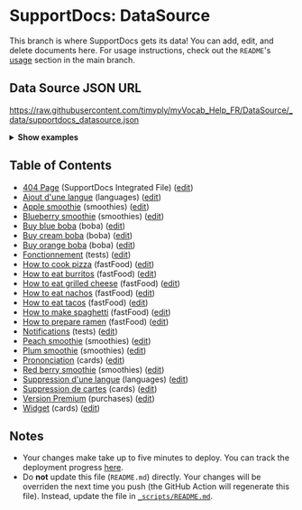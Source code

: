 # SupportDocs: DataSource
This branch is where SupportDocs gets its data! You can add, edit, and delete documents here. For usage instructions, check out the `README`'s [usage](https://github.com/aheze/SupportDocs#using-the-github-repo) section in the main branch.

## Data Source JSON URL
<a href="https://raw.githubusercontent.com/timyply/myVocab_Help_FR/DataSource/_data/supportdocs_datasource.json">https://raw.githubusercontent.com/timyply/myVocab_Help_FR/DataSource/_data/supportdocs_datasource.json</a>

<details>
<summary><strong>Show examples</strong></summary>

<hr>

### SwiftUI
```swift
struct SwiftUIExampleView_MinimalCode: View {
    let dataSource = URL(string: "https://raw.githubusercontent.com/timyply/myVocab_Help_FR/DataSource/_data/supportdocs_datasource.json")!
    @State var supportDocsPresented = false
    
    var body: some View {
        Button("Present SupportDocs from SwiftUI!") { supportDocsPresented = true }
        .sheet(isPresented: $supportDocsPresented, content: {
            SupportDocsView(dataSource: dataSource, isPresented: $supportDocsPresented)
        })
    }
}
```

### UIKit
```swift
class UIKitExampleController_MinimalCode: UIViewController {
    /**
    Connect this inside the storyboard.
    
    This is just for demo purposes, so it's not connected yet.
    */
    @IBAction func presentButtonPressed(_ sender: Any) {
        let dataSource = URL(string: "https://raw.githubusercontent.com/timyply/myVocab_Help_FR/DataSource/_data/supportdocs_datasource.json")!
    
        let supportDocsViewController = SupportDocsViewController(dataSource: dataSource)
        self.present(supportDocsViewController, animated: true, completion: nil)
    }
}
```

<hr>

</details>

## Table of Contents
- [404 Page](https://timyply.github.io/myVocab_Help_FR/404) (SupportDocs Integrated File) ([edit](https://github.com/timyply/myVocab_Help_FR/edit/DataSource/myVocab_Help_FR/404.md))
- [Ajout d'une langue](https://timyply.github.io/myVocab_Help_FR/Languages/Add) (languages) ([edit](https://github.com/timyply/myVocab_Help_FR/edit/DataSource/Languages/Add.md))
- [Apple smoothie](https://timyply.github.io/myVocab_Help_FR/Sample-Smoothies/Apple) (smoothies) ([edit](https://github.com/timyply/myVocab_Help_FR/edit/DataSource/Sample-Smoothies/Apple.md))
- [Blueberry smoothie](https://timyply.github.io/myVocab_Help_FR/Sample-Smoothies/Blueberry) (smoothies) ([edit](https://github.com/timyply/myVocab_Help_FR/edit/DataSource/Sample-Smoothies/Blueberry.md))
- [Buy blue boba](https://timyply.github.io/myVocab_Help_FR/Sample-Boba/BuyBlueBoba) (boba) ([edit](https://github.com/timyply/myVocab_Help_FR/edit/DataSource/Sample-Boba/BuyBlueBoba.md))
- [Buy cream boba](https://timyply.github.io/myVocab_Help_FR/Sample-Boba/BuyCreamBoba) (boba) ([edit](https://github.com/timyply/myVocab_Help_FR/edit/DataSource/Sample-Boba/BuyCreamBoba.md))
- [Buy orange boba](https://timyply.github.io/myVocab_Help_FR/Sample-Boba/BuyOrangeBoba) (boba) ([edit](https://github.com/timyply/myVocab_Help_FR/edit/DataSource/Sample-Boba/BuyOrangeBoba.md))
- [Fonctionnement](https://timyply.github.io/myVocab_Help_FR/Tests/HowWorks) (tests) ([edit](https://github.com/timyply/myVocab_Help_FR/edit/DataSource/Tests/HowWorks.md))
- [How to cook pizza](https://timyply.github.io/myVocab_Help_FR/Sample-FastFood/HowToCookPizza) (fastFood) ([edit](https://github.com/timyply/myVocab_Help_FR/edit/DataSource/Sample-FastFood/HowToCookPizza.md))
- [How to eat burritos](https://timyply.github.io/myVocab_Help_FR/Sample-FastFood/HowToEatBurritos) (fastFood) ([edit](https://github.com/timyply/myVocab_Help_FR/edit/DataSource/Sample-FastFood/HowToEatBurritos.md))
- [How to eat grilled cheese](https://timyply.github.io/myVocab_Help_FR/Sample-FastFood/HowToEatGrilledCheese) (fastFood) ([edit](https://github.com/timyply/myVocab_Help_FR/edit/DataSource/Sample-FastFood/HowToEatGrilledCheese.md))
- [How to eat nachos](https://timyply.github.io/myVocab_Help_FR/Sample-FastFood/HowToEatNachos) (fastFood) ([edit](https://github.com/timyply/myVocab_Help_FR/edit/DataSource/Sample-FastFood/HowToEatNachos.md))
- [How to eat tacos](https://timyply.github.io/myVocab_Help_FR/Sample-FastFood/HowToEatTacos) (fastFood) ([edit](https://github.com/timyply/myVocab_Help_FR/edit/DataSource/Sample-FastFood/HowToEatTacos.md))
- [How to make spaghetti](https://timyply.github.io/myVocab_Help_FR/Sample-FastFood/HowToMakeSpaghetti) (fastFood) ([edit](https://github.com/timyply/myVocab_Help_FR/edit/DataSource/Sample-FastFood/HowToMakeSpaghetti.md))
- [How to prepare ramen](https://timyply.github.io/myVocab_Help_FR/Sample-FastFood/HowToPrepareRamen) (fastFood) ([edit](https://github.com/timyply/myVocab_Help_FR/edit/DataSource/Sample-FastFood/HowToPrepareRamen.md))
- [Notifications](https://timyply.github.io/myVocab_Help_FR/Tests/NotificationBug) (tests) ([edit](https://github.com/timyply/myVocab_Help_FR/edit/DataSource/Tests/NotificationBug.md))
- [Peach smoothie](https://timyply.github.io/myVocab_Help_FR/Sample-Smoothies/Peach) (smoothies) ([edit](https://github.com/timyply/myVocab_Help_FR/edit/DataSource/Sample-Smoothies/Peach.md))
- [Plum smoothie](https://timyply.github.io/myVocab_Help_FR/Sample-Smoothies/Plum) (smoothies) ([edit](https://github.com/timyply/myVocab_Help_FR/edit/DataSource/Sample-Smoothies/Plum.md))
- [Prononciation](https://timyply.github.io/myVocab_Help_FR/Cards/Pronunciation) (cards) ([edit](https://github.com/timyply/myVocab_Help_FR/edit/DataSource/Cards/Pronunciation.md))
- [Red berry smoothie](https://timyply.github.io/myVocab_Help_FR/Sample-Smoothies/RedBerries) (smoothies) ([edit](https://github.com/timyply/myVocab_Help_FR/edit/DataSource/Sample-Smoothies/RedBerries.md))
- [Suppression d'une langue](https://timyply.github.io/myVocab_Help_FR/Languages/Delete) (languages) ([edit](https://github.com/timyply/myVocab_Help_FR/edit/DataSource/Languages/Delete.md))
- [Suppression de cartes](https://timyply.github.io/myVocab_Help_FR/Cards/Delete) (cards) ([edit](https://github.com/timyply/myVocab_Help_FR/edit/DataSource/Cards/Delete.md))
- [Version Premium](https://timyply.github.io/myVocab_Help_FR/Purchases/VersionPremium) (purchases) ([edit](https://github.com/timyply/myVocab_Help_FR/edit/DataSource/Purchases/VersionPremium.md))
- [Widget](https://timyply.github.io/myVocab_Help_FR/Cards/Widget) (cards) ([edit](https://github.com/timyply/myVocab_Help_FR/edit/DataSource/Cards/Widget.md))


## Notes
- Your changes make take up to five minutes to deploy. You can track the deployment progress [here](https://github.com/timyply/myVocab_Help_FR/deployments/activity_log?environment=github-pages).
- Do **not** update this file (`README.md`) directly. Your changes will be overriden the next time you push (the GitHub Action will regenerate this file). Instead, update the file in [`_scripts/README.md`](https://github.com/timyply/myVocab_Help_FR/edit/DataSource/_scripts/README.md). 